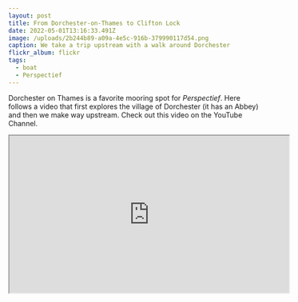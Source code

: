 ```yaml
---
layout: post
title: From Dorchester-on-Thames to Clifton Lock
date: 2022-05-01T13:16:33.491Z
image: /uploads/2b244b89-a09a-4e5c-916b-379990117d54.png
caption: We take a trip upstream with a walk around Dorchester
flickr_album: flickr
tags:
  - boat
  - Perspectief
---
```

Dorchester on Thames is a favorite mooring spot for *Perspectief*. Here follows a video that first explores the village of Dorchester (it has an Abbey) and then we make way upstream. Check out this video on the YouTube Channel.

<div class="video-box"><iframe width="560" height="315" src="https://www.youtube.com/embed/ldWCy_PeGxY?rel=0" allow="accelerometer; autoplay; encrypted-media; gyroscope; picture-in-picture" allowfullscreen></iframe></div>
